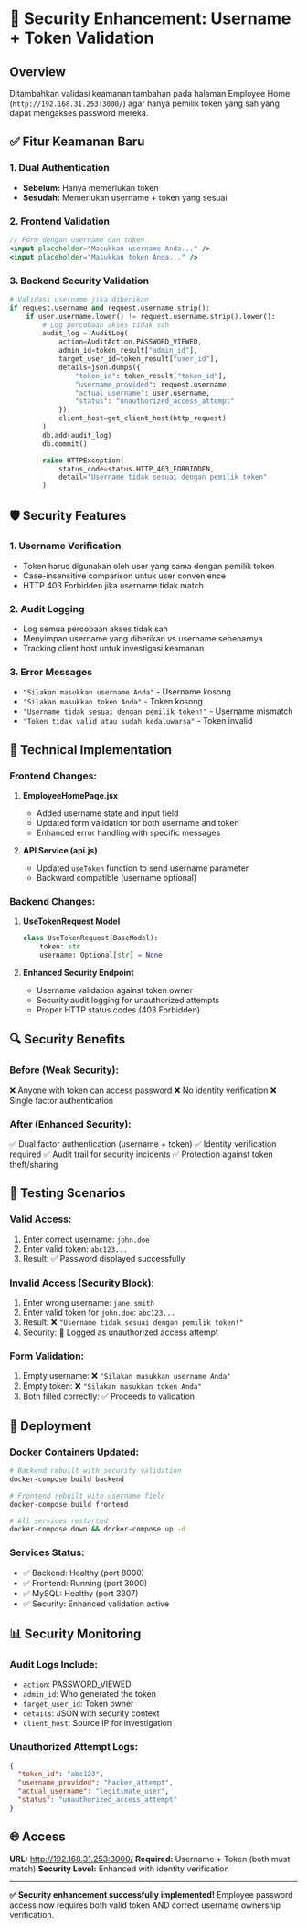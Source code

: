 # 🔐 Security Enhancement: Username + Token Validation

## Overview

Ditambahkan validasi keamanan tambahan pada halaman Employee Home (`http://192.168.31.253:3000/`) agar hanya pemilik token yang sah yang dapat mengakses password mereka.

## ✅ Fitur Keamanan Baru

### 1. **Dual Authentication**

- **Sebelum:** Hanya memerlukan token
- **Sesudah:** Memerlukan username + token yang sesuai

### 2. **Frontend Validation**

```jsx
// Form dengan username dan token
<input placeholder="Masukkan username Anda..." />
<input placeholder="Masukkan token Anda..." />
```

### 3. **Backend Security Validation**

```python
# Validasi username jika diberikan
if request.username and request.username.strip():
    if user.username.lower() != request.username.strip().lower():
        # Log percobaan akses tidak sah
        audit_log = AuditLog(
            action=AuditAction.PASSWORD_VIEWED,
            admin_id=token_result["admin_id"],
            target_user_id=token_result["user_id"],
            details=json.dumps({
                "token_id": token_result["token_id"],
                "username_provided": request.username,
                "actual_username": user.username,
                "status": "unauthorized_access_attempt"
            }),
            client_host=get_client_host(http_request)
        )
        db.add(audit_log)
        db.commit()

        raise HTTPException(
            status_code=status.HTTP_403_FORBIDDEN,
            detail="Username tidak sesuai dengan pemilik token"
        )
```

## 🛡️ Security Features

### **1. Username Verification**

- Token harus digunakan oleh user yang sama dengan pemilik token
- Case-insensitive comparison untuk user convenience
- HTTP 403 Forbidden jika username tidak match

### **2. Audit Logging**

- Log semua percobaan akses tidak sah
- Menyimpan username yang diberikan vs username sebenarnya
- Tracking client host untuk investigasi keamanan

### **3. Error Messages**

- `"Silakan masukkan username Anda"` - Username kosong
- `"Silakan masukkan token Anda"` - Token kosong
- `"Username tidak sesuai dengan pemilik token!"` - Username mismatch
- `"Token tidak valid atau sudah kedaluwarsa"` - Token invalid

## 🔧 Technical Implementation

### **Frontend Changes:**

1. **EmployeeHomePage.jsx**

   - Added username state and input field
   - Updated form validation for both username and token
   - Enhanced error handling with specific messages

2. **API Service (api.js)**
   - Updated `useToken` function to send username parameter
   - Backward compatible (username optional)

### **Backend Changes:**

1. **UseTokenRequest Model**

   ```python
   class UseTokenRequest(BaseModel):
       token: str
       username: Optional[str] = None
   ```

2. **Enhanced Security Endpoint**
   - Username validation against token owner
   - Security audit logging for unauthorized attempts
   - Proper HTTP status codes (403 Forbidden)

## 🔍 Security Benefits

### **Before (Weak Security):**

❌ Anyone with token can access password
❌ No identity verification
❌ Single factor authentication

### **After (Enhanced Security):**

✅ Dual factor authentication (username + token)
✅ Identity verification required
✅ Audit trail for security incidents
✅ Protection against token theft/sharing

## 🧪 Testing Scenarios

### **Valid Access:**

1. Enter correct username: `john.doe`
2. Enter valid token: `abc123...`
3. Result: ✅ Password displayed successfully

### **Invalid Access (Security Block):**

1. Enter wrong username: `jane.smith`
2. Enter valid token for `john.doe`: `abc123...`
3. Result: ❌ `"Username tidak sesuai dengan pemilik token!"`
4. Security: 📝 Logged as unauthorized access attempt

### **Form Validation:**

1. Empty username: ❌ `"Silakan masukkan username Anda"`
2. Empty token: ❌ `"Silakan masukkan token Anda"`
3. Both filled correctly: ✅ Proceeds to validation

## 🚀 Deployment

### **Docker Containers Updated:**

```bash
# Backend rebuilt with security validation
docker-compose build backend

# Frontend rebuilt with username field
docker-compose build frontend

# All services restarted
docker-compose down && docker-compose up -d
```

### **Services Status:**

- ✅ Backend: Healthy (port 8000)
- ✅ Frontend: Running (port 3000)
- ✅ MySQL: Healthy (port 3307)
- ✅ Security: Enhanced validation active

## 📊 Security Monitoring

### **Audit Logs Include:**

- `action`: PASSWORD_VIEWED
- `admin_id`: Who generated the token
- `target_user_id`: Token owner
- `details`: JSON with security context
- `client_host`: Source IP for investigation

### **Unauthorized Attempt Logs:**

```json
{
  "token_id": "abc123",
  "username_provided": "hacker_attempt",
  "actual_username": "legitimate_user",
  "status": "unauthorized_access_attempt"
}
```

## 🌐 Access

**URL:** http://192.168.31.253:3000/
**Required:** Username + Token (both must match)
**Security Level:** Enhanced with identity verification

---

**✅ Security enhancement successfully implemented!**
Employee password access now requires both valid token AND correct username ownership verification.
